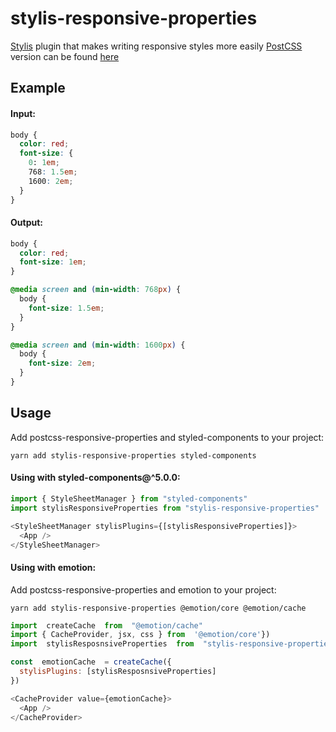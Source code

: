 # stylis-responsive-properties

[Stylis]([https://stylis.js.org/](https://stylis.js.org/)) plugin that makes writing responsive styles more easily
[PostCSS]([https://postcss.org/](https://postcss.org/)) version can be found [here]([https://github.com/alexandr-solovyov/postcss-responsive-properties](https://github.com/alexandr-solovyov/postcss-responsive-properties))

## Example
#### Input:
```css
body {
  color: red;
  font-size: {
    0: 1em;
    768: 1.5em;
    1600: 2em;
  }
}

```


#### Output:
```css
body {
  color: red;
  font-size: 1em;
}

@media screen and (min-width: 768px) {
  body {
    font-size: 1.5em;
  }
}

@media screen and (min-width: 1600px) {
  body {
    font-size: 2em;
  }
}
```

## Usage

Add postcss-responsive-properties and styled-components to your project:
```
yarn add stylis-responsive-properties styled-components
```

#### Using with styled-components@^5.0.0:
```js
import { StyleSheetManager } from "styled-components"
import stylisResponsiveProperties from "stylis-responsive-properties"

<StyleSheetManager stylisPlugins={[stylisResponsiveProperties]}>  
  <App />  
</StyleSheetManager>
```

#### Using with emotion:
Add postcss-responsive-properties and emotion to your project:
```
yarn add stylis-responsive-properties @emotion/core @emotion/cache
```

```js
import  createCache  from  "@emotion/cache"
import { CacheProvider, jsx, css } from  '@emotion/core'})
import  stylisResposnsiveProperties  from  "stylis-responsive-properties"

const  emotionCache  = createCache({
  stylisPlugins: [stylisResposnsiveProperties]
})

<CacheProvider value={emotionCache}>
  <App />
</CacheProvider>
```
